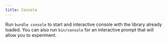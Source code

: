 ```yaml
---
title: Console
---
```


Run `bundle console` to start and interactive console with the library already loaded. You can also run `bin/console`
for an
interactive prompt that will allow you to experiment.
